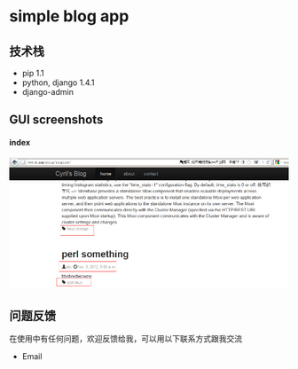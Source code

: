 # simple blog  app

## 技术栈
+ pip 1.1
+ python, django 1.4.1
+ django-admin

## GUI screenshots
#### index 
![image](https://github.com/cyril7/mygit/raw/master/webapp/blog/screenshots_git/sblog_index.jpg)


## 问题反馈

  在使用中有任何问题，欢迎反馈给我，可以用以下联系方式跟我交流

* Email
